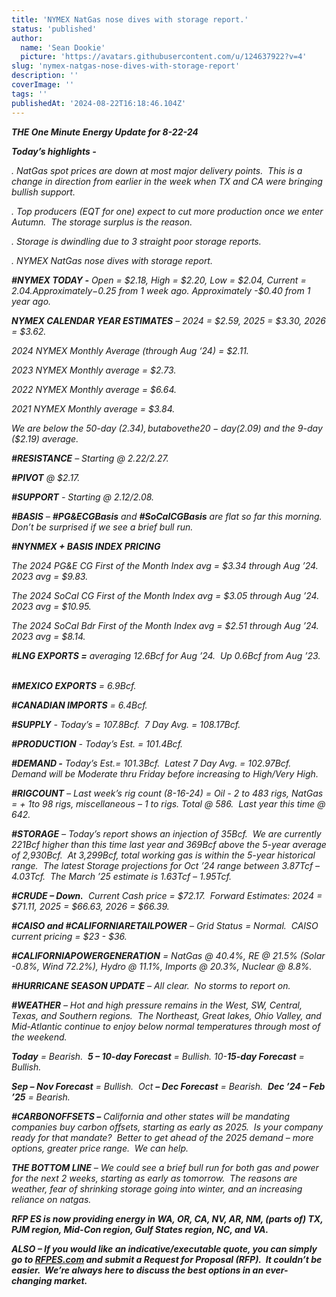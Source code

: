 ```yaml
---
title: 'NYMEX NatGas nose dives with storage report.'
status: 'published'
author:
  name: 'Sean Dookie'
  picture: 'https://avatars.githubusercontent.com/u/124637922?v=4'
slug: 'nymex-natgas-nose-dives-with-storage-report'
description: ''
coverImage: ''
tags: ''
publishedAt: '2024-08-22T16:18:46.104Z'
---
```


***THE One Minute Energy Update for 8-22-24***

***Today’s highlights -***  

*. NatGas spot prices are down at most major delivery points.  This is a change in direction from earlier in the week when TX and CA were bringing bullish support.*

*. Top producers (EQT for one) expect to cut more production once we enter Autumn.  The storage surplus is the reason.* 

*. Storage is dwindling due to 3 straight poor storage reports.* 

*. NYMEX NatGas nose dives with storage report.*

***#NYMEX TODAY -*** *Open = $2.18, High = $2.20, Low = $2.04, Current = $2.04.  Approximately -$0.25 from 1 week ago. Approximately -$0.40 from 1 year ago.*

***NYMEX CALENDAR YEAR ESTIMATES*** *– 2024 = $2.59, 2025 = $3.30, 2026 = $3.62.*

*2024 NYMEX Monthly Average (through Aug ‘24) = $2.11.* 

*2023 NYMEX Monthly average = $2.73.*  

*2022 NYMEX Monthly average = $6.64.*  

*2021 NYMEX Monthly average = $3.84.* 

*We are below the 50-day ($2.34), but above the 20-day ($2.09) and the 9-day ($2.19) average.*  

***#RESISTANCE*** *– Starting @ $2.22/$2.27.*

***#PIVOT*** *@ $2.17.* 

***#SUPPORT*** *- Starting @ $2.12/$2.08.*

***#BASIS*** *– **#PG&ECGBasis** and **#SoCalCGBasis** are flat so far this morning.  Don’t be surprised if we see a brief bull run.*      

***#NYNMEX + BASIS INDEX PRICING***

*The 2024 PG&E CG First of the Month Index avg = $3.34 through Aug ’24.  2023 avg = $9.83.*

*The 2024 SoCal CG First of the Month Index avg = $3.05 through Aug ’24.  2023 avg = $10.95.* 

*The 2024 SoCal Bdr First of the Month Index avg = $2.51 through Aug ’24.  2023 avg = $8.14.* 

***#LNG EXPORTS =*** *averaging 12.6Bcf for Aug ’24.  Up 0.6Bcf from Aug ’23.*    

***#MEXICO EXPORTS*** *= 6.9Bcf.*

***#CANADIAN IMPORTS*** *= 6.4Bcf.*

***#SUPPLY*** *- Today’s = 107.8Bcf.  7 Day Avg. = 108.17Bcf.* 

***#PRODUCTION*** *- Today’s Est. = 101.4Bcf.* 

***#DEMAND -*** *Today’s Est.= 101.3Bcf.  Latest 7 Day Avg. = 102.97Bcf.  Demand will be Moderate thru Friday before increasing to High/Very High.*

***#RIGCOUNT*** *– Last week’s rig count (8-16-24) = Oil - 2 to 483 rigs, NatGas = + 1to 98 rigs, miscellaneous – 1 to rigs. Total @ 586.  Last year this time @ 642.*   

***#STORAGE*** *– Today’s report shows an injection of 35Bcf.  We are currently 221Bcf higher than this time last year and 369Bcf above the 5-year average of 2,930Bcf.  At 3,299Bcf, total working gas is within the 5-year historical range.  The latest Storage projections for Oct ’24 range between 3.87Tcf – 4.03Tcf.  The March ’25 estimate is 1.63Tcf – 1.95Tcf.* 

***#CRUDE – Down.***  *Current Cash price = $72.17.  Forward Estimates: 2024 = $71.11, 2025 = $66.63, 2026 = $66.39.*

***#CAISO and #CALIFORNIARETAILPOWER*** *– Grid Status = Normal.  CAISO current pricing = $23 - $36.* 

***#CALIFORNIAPOWERGENERATION*** *= NatGas @ 40.4%, RE @ 21.5% (Solar -0.8%, Wind 72.2%), Hydro @ 11.1%, Imports @ 20.3%, Nuclear @ 8.8%.* 

***#HURRICANE SEASON UPDATE*** *– All clear.  No storms to report on.*      

***#WEATHER*** *– Hot and high pressure remains in the West, SW, Central, Texas, and Southern regions.  The Northeast, Great lakes, Ohio Valley, and Mid-Atlantic continue to enjoy below normal temperatures through most of the weekend.*      

***Today*** *= Bearish.  **5 – 10-day Forecast** = Bullish. 10-**15-day Forecast** = Bullish.*

***Sep – Nov Forecast*** *= Bullish.  Oct **– Dec Forecast** = Bearish.  **Dec ’24 – Feb ’25** = Bearish.*

***#CARBONOFFSETS –*** *California and other states will be mandating companies buy carbon offsets, starting as early as 2025.  Is your company ready for that mandate?  Better to get ahead of the 2025 demand – more options, greater price range.  We can help.* 

***THE BOTTOM LINE*** *– We could see a brief bull run for both gas and power for the next 2 weeks, starting as early as tomorrow.  The reasons are weather, fear of shrinking storage going into winter, and an increasing reliance on natgas.*

***RFP ES is now providing energy in WA, OR, CA, NV, AR, NM, (parts of) TX, PJM region, Mid-Con region, Gulf States region, NC, and VA.*** 

***ALSO – If you would like an indicative/executable quote, you can simply go to [RFPES.com](http://RFPES.com) and submit a Request for Proposal (RFP).  It couldn’t be easier.  We’re always here to discuss the best options in an ever-changing market.***